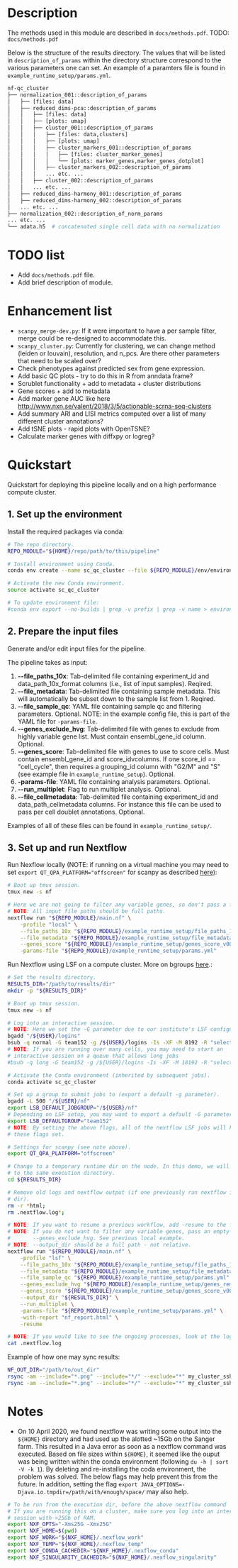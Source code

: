 
# Description

The methods used in this module are described in `docs/methods.pdf`. TODO: `docs/methods.pdf`

Below is the structure of the results directory. The values that will be listed in `description_of_params` within the directory structure correspond to the various parameters one can set. An example of a paramters file is found in `example_runtime_setup/params.yml`.
```bash
nf-qc_cluster
├── normalization_001::description_of_params
│   ├── [files: data]
│   ├── reduced_dims-pca::description_of_params
│   │   ├── [files: data]
│   │   ├── [plots: umap]
│   │   ├── cluster_001::description_of_params
│   │   │   ├── [files: data,clusters]
│   │   │   ├── [plots: umap]
│   │   │   ├── cluster_markers_001::description_of_params
│   │   │   │   ├── [files: cluster_marker_genes]
│   │   │   │   └── [plots: marker_genes,marker_genes_dotplot]
│   │   │   ├── cluster_markers_002::description_of_params
│   │   │   ... etc. ...
│   │   ├── cluster_002::description_of_params
│   │   ... etc. ...
│   ├── reduced_dims-harmony_001::description_of_params
│   ├── reduced_dims-harmony_002::description_of_params
│   ... etc. ...
├── normalization_002::description_of_norm_params
... etc. ...
└── adata.h5  # concatenated single cell data with no normalization
```


# TODO list

* Add `docs/methods.pdf` file.
* Add brief description of module.


# Enhancement list

* `scanpy_merge-dev.py`: If it were important to have a per sample filter, merge could be re-designed to accommodate this.
* `scanpy_cluster.py`: Currently for clustering, we can change method (leiden or louvain), resolution, and n_pcs. Are there other parameters that need to be scaled over?
* Check phenotypes against predicted sex from gene expression.
* Add basic QC plots - try to do this in R from anndata frame?
* Scrublet functionality + add to metadata + cluster distributions
* Gene scores + add to metadata
* Add marker gene AUC like here http://www.nxn.se/valent/2018/3/5/actionable-scrna-seq-clusters
* Add summary ARI and LISI metrics computed over a list of many different cluster annotations?
* Add tSNE plots - rapid plots with OpenTSNE?
* Calculate marker genes with diffxpy or logreg?


# Quickstart

Quickstart for deploying this pipeline locally and on a high performance compute cluster.


## 1. Set up the environment

Install the required packages via conda:
```bash
# The repo directory.
REPO_MODULE="${HOME}/repo/path/to/this/pipeline"

# Install environment using Conda.
conda env create --name sc_qc_cluster --file ${REPO_MODULE}/env/environment.yml

# Activate the new Conda environment.
source activate sc_qc_cluster

# To update environment file:
#conda env export --no-builds | grep -v prefix | grep -v name > environment.yml
```


## 2. Prepare the input files

Generate and/or edit input files for the pipeline.

The pipeline takes as input:
1. **--file_paths_10x**:  Tab-delimited file containing experiment_id and data_path_10x_format columns (i.e., list of input samples). Reqired.
2. **--file_metadata**:  Tab-delimited file containing sample metadata. This will automatically be subset down to the sample list from 1. Reqired.
3. **--file_sample_qc**:  YAML file containing sample qc and filtering parameters. Optional. NOTE: in the example config file, this is part of the YAML file for `-params-file`.
4. **--genes_exclude_hvg**:  Tab-delimited file with genes to exclude from
highly variable gene list. Must contain ensembl_gene_id column. Optional.
5. **--genes_score**:  Tab-delimited file with genes to use to score cells. Must contain ensembl_gene_id and score_idvcolumns. If one score_id == "cell_cycle", then requires a grouping_id column with "G2/M" and "S" (see example file in `example_runtime_setup`). Optional.
6. **-params-file**:  YAML file containing analysis parameters. Optional.
7. **--run_multiplet**:  Flag to run multiplet analysis. Optional.
8. **--file_cellmetadata**:  Tab-delimited file containing experiment_id and data_path_cellmetadata columns. For instance this file can be used to pass per cell doublet annotations. Optional.

Examples of all of these files can be found in `example_runtime_setup/`.


## 3. Set up and run Nextflow

Run Nexflow locally (NOTE: if running on a virtual machine you may need to set `export QT_QPA_PLATFORM="offscreen"` for scanpy as described [here](https://github.com/ipython/ipython/issues/10627)):
```bash
# Boot up tmux session.
tmux new -s nf

# Here we are not going to filter any variable genes, so don't pass a file.
# NOTE: All input file paths should be full paths.
nextflow run "${REPO_MODULE}/main.nf" \
    -profile "local" \
    --file_paths_10x "${REPO_MODULE}/example_runtime_setup/file_paths_10x.tsv" \
    --file_metadata "${REPO_MODULE}/example_runtime_setup/file_metadata.tsv" \
    --genes_score "${REPO_MODULE}/example_runtime_setup/genes_score_v001.tsv" \
    -params-file "${REPO_MODULE}/example_runtime_setup/params.yml"
```


Run Nextflow using LSF on a compute cluster. More on bgroups [here](https://www.ibm.com/support/knowledgecenter/SSETD4_9.1.3/lsf_config_ref/lsb.params.default_jobgroup.5.html).:
```bash
# Set the results directory.
RESULTS_DIR="/path/to/results/dir"
mkdir -p "${RESULTS_DIR}"

# Boot up tmux session.
tmux new -s nf

# Log into an interactive session.
# NOTE: Here we set the -G parameter due to our institute's LSF configuration.
bgadd "/${USER}/logins"
bsub -q normal -G team152 -g /${USER}/logins -Is -XF -M 8192 -R "select[mem>8192] rusage[mem=8192]" /bin/bash
# NOTE: If you are running over many cells, you may need to start an
# interactive session on a queue that allows long jobs
#bsub -q long -G team152 -g /${USER}/logins -Is -XF -M 18192 -R "select[mem>18192] rusage[mem=18192]" /bin/bash

# Activate the Conda environment (inherited by subsequent jobs).
conda activate sc_qc_cluster

# Set up a group to submit jobs to (export a default -g parameter).
bgadd -L 500 "/${USER}/nf"
export LSB_DEFAULT_JOBGROUP="/${USER}/nf"
# Depending on LSF setup, you may want to export a default -G parameter.
export LSB_DEFAULTGROUP="team152"
# NOTE: By setting the above flags, all of the nextflow LSF jobs will have
# these flags set.

# Settings for scanpy (see note above).
export QT_QPA_PLATFORM="offscreen"

# Change to a temporary runtime dir on the node. In this demo, we will change
# to the same execution directory.
cd ${RESULTS_DIR}

# Remove old logs and nextflow output (if one previously ran nextflow in this
# dir).
rm -r *html;
rm .nextflow.log*;

# NOTE: If you want to resume a previous workflow, add -resume to the flag.
# NOTE: If you do not want to filter any variable genes, pass an empty file to
#       --genes_exclude_hvg. See previous local example.
# NOTE: --output_dir should be a full path - not relative.
nextflow run "${REPO_MODULE}/main.nf" \
    -profile "lsf" \
    --file_paths_10x "${REPO_MODULE}/example_runtime_setup/file_paths_10x.tsv" \
    --file_metadata "${REPO_MODULE}/example_runtime_setup/file_metadata.tsv" \
    --file_sample_qc "${REPO_MODULE}/example_runtime_setup/params.yml" \
    --genes_exclude_hvg "${REPO_MODULE}/example_runtime_setup/genes_remove_hvg_v001.tsv" \
    --genes_score "${REPO_MODULE}/example_runtime_setup/genes_score_v001.tsv" \
    --output_dir "${RESULTS_DIR}" \
    --run_multiplet \
    -params-file "${REPO_MODULE}/example_runtime_setup/params.yml" \
    -with-report "nf_report.html" \
    -resume

# NOTE: If you would like to see the ongoing processes, look at the log files.
cat .nextflow.log
```


Example of how one may sync results:
```bash
NF_OUT_DIR="/path/to/out_dir"
rsync -am --include="*.png" --include="*/" --exclude="*" my_cluster_ssh:${NF_OUT_DIR} .
rsync -am --include="*.png" --include="*/" --exclude="*" my_cluster_ssh:${NF_OUT_DIR} .
```

# Notes

* On 10 April 2020, we found nextflow was writing some output into the `${HOME}` directory and had used up the alotted ~15Gb on the Sanger farm. This resulted in a Java error as soon as a nextflow command was executed. Based on file sizes within `${HOME}`, it seemed like the ouput was being written within the conda environment (following `du -h | sort -V -k 1`). By deleting and re-installing the coda environment, the problem was solved. The below flags may help prevent this from the future. In addition, setting the flag `export JAVA_OPTIONS=-Djava.io.tmpdir=/path/with/enough/space/` may also help.

```bash
# To be run from the execution dir, before the above nextflow command
# If you are running this on a cluster, make sure you log into an interactive
# session with >25Gb of RAM.
export NXF_OPTS="-Xms25G -Xmx25G"
export NXF_HOME=$(pwd)
export NXF_WORK="${NXF_HOME}/.nexflow_work"
export NXF_TEMP="${NXF_HOME}/.nexflow_temp"
export NXF_CONDA_CACHEDIR="${NXF_HOME}/.nexflow_conda"
export NXF_SINGULARITY_CACHEDIR="${NXF_HOME}/.nexflow_singularity"
```
